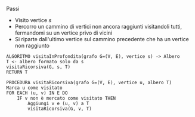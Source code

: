 Passi
- Visito vertice $s$
- Percorro un cammino di vertici non ancora raggiunti visitandoli tutti, fermandomi su un vertice privo di vicini
- Si riparte dall'ultimo vertice sul cammino precedente che ha un vertice non raggiunto

```
ALGORITMO visitaInProfondita(grafo G=(V, E), vertice s) -> Albero
T <- albero formato solo da s
visitaRicorsiva(G, s, T)
RETURN T

PROCEDURA visitaRicorsiva(grafo G=(V, E), vertice u, albero T)
Marca u come visitato
FOR EACH (u, v) IN E DO
	IF v non è mercato come visitato THEN
		Aggiungi v e (u, v) a T
		visitaRicorsiva(G, v, T)
```